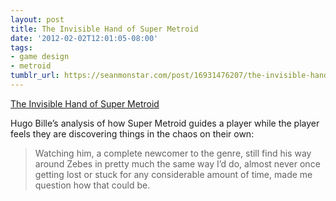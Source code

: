 ```yaml
---
layout: post
title: The Invisible Hand of Super Metroid
date: '2012-02-02T12:01:05-08:00'
tags:
- game design
- metroid
tumblr_url: https://seanmonstar.com/post/16931476207/the-invisible-hand-of-super-metroid
---
```

[The Invisible Hand of Super Metroid](http://www.gamasutra.com/blogs/HugoBille/20120114/9236/The_Invisible_Hand_of_Super_Metroid.php)  

Hugo Bille’s analysis of how Super Metroid guides a player while the player feels they are discovering things in the chaos on their own:

> Watching him, a complete newcomer to the genre, still find his way around Zebes in pretty much the same way I’d do, almost never once getting lost or stuck for any considerable amount of time, made me question how that could be.

